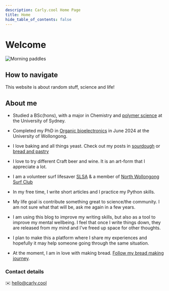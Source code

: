 ```yaml
---
description: Carly.cool Home Page
title: Home
hide_table_of_contents: false
---
```

# Welcome

![Morning paddles](/img/homepage-hero.png)

## How to navigate
This website is about random stuff, science and life! 




## About me
- Studied a BSc(hons), with a major in Chemistry and [polymer science](/science/polymer-science/polymers) at the University of Sydney. 
- Completed my PhD in [Organic bioelectronics](/science/organic-bioelectronics) in June 2024 at the University of Wollongong.
- I love baking and all things yeast. Check out my posts in [sourdough](/life/cooking/sourdough) or [bread and pastry](/life/cooking/bread-and-pastry)
- I love to try different Craft beer and wine. It is an art-form that I appreciate a lot. 
- I am a volunteer surf lifesaver [SLSA](life/surf-lifesaving) & a member of [North Wollongong Surf Club](https://nwslsc.com.au/)
- In my free time, I write short articles and I practice my Python skills. 
- My life goal is contribute something great to science/the community. I am not sure what that will be, ask me again in a few years.
- I am using this blog to improve my writing skills, but also as a tool to improve my mental wellbeing. I feel that once I write things down, they are released from my mind and I've freed up space for other thoughts. 
- I plan to make this a platform where I share my experiences and hopefully it may help someone going through the same situation. 

- At the moment, I am in love with making bread. [Follow my bread making journey](/life/cooking/bread-and-pastry/bread). 

### Contact details
✉️ hello@carly.cool
